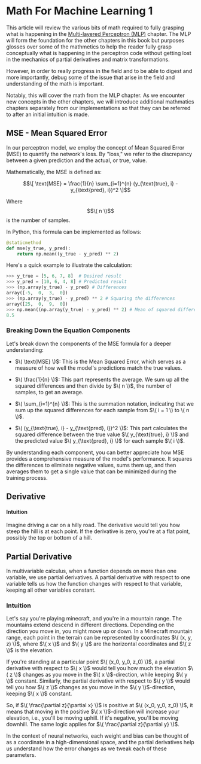 # Math For Machine Learning 1

This article will review the various bits of math required to fully grasping
what is happening in the [Multi-layered Perceptron (MLP)](./perceptron.md) 
chapter. The MLP will form the foundation for the other chapters in this book
but purposes glosses over some of the mathmetics to help the reader fully grasp
conceptually what is happening in the perceptron code without getting lost in
the mechanics of partial derivatives and matrix transformations.

However, in order to really progress in the field and to be able to digest and more
importantly, debug some of the issue that arise in the field and understanding of the 
math is important. 

Notably, this will cover the math from the MLP chapter. As we encounter new concepts
in the other chapters, we will introduce additional mathmatics chapters separately
from our implementations so that they can be referred to after an initial intuition
is made.

## MSE - Mean Squared Error

In our perceptron model, we employ the concept of Mean Squared Error (MSE) to quantify the network's loss. By "loss," we refer to the discrepancy between a given prediction and the actual, or true, value.

Mathematically, the MSE is defined as:

$$\[
\text{MSE} = \frac{1}{n} \sum_{i=1}^{n} (y_{\text{true}, i} - y_{\text{pred}, i})^2
\]$$

Where $$\( n \)$$ is the number of samples.

In Python, this formula can be implemented as follows:

```python
@staticmethod
def mse(y_true, y_pred):
    return np.mean((y_true - y_pred) ** 2)
```

Here's a quick example to illustrate the calculation:

```python
>>> y_true = [5, 6, 7, 8]  # Desired result
>>> y_pred = [10, 6, 4, 8] # Predicted result
>>> (np.array(y_true) - y_pred) # Differences
array([-5,  0,  3,  0])
>>> (np.array(y_true) - y_pred) ** 2 # Squaring the differences
array([25,  0,  9,  0])
>>> np.mean((np.array(y_true) - y_pred) ** 2) # Mean of squared differences
8.5
```

### Breaking Down the Equation Components

Let's break down the components of the MSE formula for a deeper understanding:

- $\( \text{MSE} \)$: This is the Mean Squared Error, which serves as a measure of how well the model's predictions match the true values.
  
- $\( \frac{1}{n} \)$: This part represents the average. We sum up all the squared differences and then divide by $\( n \)$, the number of samples, to get an average.

- $\( \sum_{i=1}^{n} \)$: This is the summation notation, indicating that we sum up the squared differences for each sample from $\( i = 1 \) to \( n \)$.

- $\( (y_{\text{true}, i} - y_{\text{pred}, i})^2 \)$: This part calculates the squared difference between the true value $\( y_{\text{true}, i} \)$ and the predicted value $\( y_{\text{pred}, i} \)$ for each sample $\( i \)$.

By understanding each component, you can better appreciate how MSE provides a comprehensive measure of the model's performance. It squares the differences to eliminate negative values, sums them up, and then averages them to get a single value that can be minimized during the training process.

## Derivative

#### Intuition

Imagine driving a car on a hilly road. The derivative would tell you how steep the hill is at each point. If the derivative is zero, you're at a flat point, possibly the top or bottom of a hill.

## Partial Derivative

In multivariable calculus, when a function depends on more than one variable, we use partial derivatives. A partial derivative with respect to one variable tells us how the function changes with respect to that variable, keeping all other variables constant.

### Intuition

Let's say you're playing minecraft, and you're in a mountain range. The mountains extend descend in different directions. Depending on the direction you move in, you might move up or down. In a Minecraft mountain range, each point in the terrain can be represented by coordinates $\( (x, y, z) \)$, where $\( x \)$ and $\( y \)$ are the horizontal coordinates and $\( z \)$ is the elevation. 

If you're standing at a particular point $\( (x_0, y_0, z_0) \)$, a partial derivative with respect to $\( x \)$ would tell you how much the elevation $\( z \)$ changes as you move in the $\( x \)$-direction, while keeping $\( y \)$ constant. Similarly, the partial derivative with respect to $\( y \)$ would tell you how $\( z \)$ changes as you move in the $\( y \)$-direction, keeping $\( x \)$ constant.

So, if $\( \frac{\partial z}{\partial x} \)$ is positive at $\( (x_0, y_0, z_0) \)$, it means that moving in the positive $\( x \)$-direction will increase your elevation, i.e., you'll be moving uphill. If it's negative, you'll be moving downhill. The same logic applies for $\( \frac{\partial z}{\partial y} \)$.

In the context of neural networks, each weight and bias can be thought of as a coordinate in a high-dimensional space, and the partial derivatives help us understand how the error changes as we tweak each of these parameters.